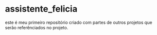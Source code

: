 # assistente_felicia
este é meu primeiro repositório criado com partes de outros projetos que serão referênciados no projeto.  
